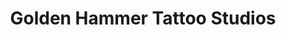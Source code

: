 ---
title: "Golden Hammer Tattoo Studios"
url: /milford/golden-hammer-tattoo-studios/
shop: Tattoo
---